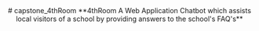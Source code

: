 <center>
# capstone_4thRoom
**4thRoom  A Web Application Chatbot which assists local visitors of a school by providing answers to the school's FAQ's**
</center>
